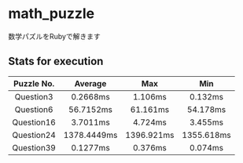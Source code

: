# math_puzzle
数学パズルをRubyで解きます

## Stats for execution

| Puzzle No.  | Average     | Max        | Min        |
| :--------:  | :-----:     | :-:        | :-:        |
| Question3   | 0.2668ms    | 1.106ms    | 0.132ms    |
| Question6   | 56.7152ms   | 61.161ms   | 54.178ms   |
| Question16  | 3.7011ms    | 4.724ms    | 3.455ms    |
| Question24  | 1378.4449ms | 1396.921ms | 1355.618ms |
| Question39  | 0.1277ms    | 0.376ms    | 0.074ms    |
